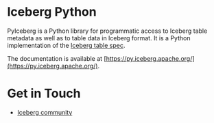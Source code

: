 <!--
 - Licensed to the Apache Software Foundation (ASF) under one or more
 - contributor license agreements.  See the NOTICE file distributed with
 - this work for additional information regarding copyright ownership.
 - The ASF licenses this file to You under the Apache License, Version 2.0
 - (the "License"); you may not use this file except in compliance with
 - the License.  You may obtain a copy of the License at
 -
 -   http://www.apache.org/licenses/LICENSE-2.0
 -
 - Unless required by applicable law or agreed to in writing, software
 - distributed under the License is distributed on an "AS IS" BASIS,
 - WITHOUT WARRANTIES OR CONDITIONS OF ANY KIND, either express or implied.
 - See the License for the specific language governing permissions and
 - limitations under the License.
 -->

# Iceberg Python

PyIceberg is a Python library for programmatic access to Iceberg table metadata as well as to table data in Iceberg format. It is a Python implementation of the [Iceberg table spec](https://iceberg.apache.org/spec/).

The documentation is available at [https://py.iceberg.apache.org/](https://py.iceberg.apache.org/).
# Get in Touch

- [Iceberg community](https://iceberg.apache.org/community/)
